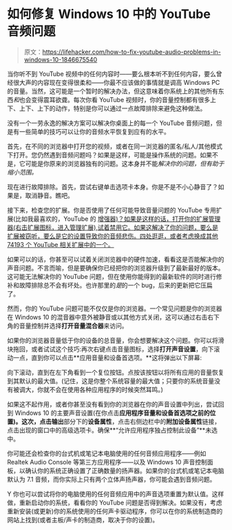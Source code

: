 # 如何修复 Windows 10 中的 YouTube 音频问题

> 原文：<https://lifehacker.com/how-to-fix-youtube-audio-problems-in-windows-10-1846675540>

当你听不到 YouTube 视频中的任何内容时——要么根本听不到任何内容，要么曾经很大声的内容现在变得很柔和——你最不应该做的事情就是调高 Windows PC 的音量。当然，这可能是一个暂时的解决办法，但这意味着你系统上的其他所有东西*和*也会变得震耳欲聋。每次你看 YouTube 视频时，你的音量控制都有很多上下、上下、上下的动作，特别是你可以通过一点故障排除来避免这种做法。



没有一个一劳永逸的解决方案可以解决你桌面上的每一个 YouTube 音频问题，但是有一些简单的技巧可以让你的音频水平恢复到应有的水平。

首先，在不同的浏览器中打开您的视频，或者在同一浏览器的匿名/私人/其他模式下打开。您仍然遇到音频问题吗？如果是这样，可能是操作系统的问题。如果不是，它可能是你原来的浏览器独有的问题。这本身并不能*解决你的问题，但有助于缩小范围。*

现在进行故障排除。首先，尝试右键单击选项卡本身。你是不是不小心静音了？如果是，取消静音。瞧吧。

接下来，检查您的扩展。你是否使用了任何可能导致音量问题的 YouTube 专用扩展(比如我最喜欢的，YouTube 的 [增强器)？如果是这样的话，打开你的扩展管理器(右击扩展图标，进入管理扩展),试着禁用它。如果这解决了你的问题，要么是扩展被窃听，要么是它的设置导致你的音频悲伤。四处逛逛，或者考虑换成其他 74193 个 YouTube 相关扩展中的一个。](https://chrome.google.com/webstore/detail/enhancer-for-youtube/ponfpcnoihfmfllpaingbgckeeldkhle?hl=en-US)

如果可以的话，你甚至可以试着关闭浏览器中的硬件加速，看看这是否能解决你的声音问题。不言而喻，但是要确保你已经把你的浏览器升级到了最新最好的版本。这可能无法解决你的 YouTube 问题，但在使用你能得到的最新软件的同时进行修补和故障排除总不会有坏处。也许那里的*是*的一个 bug，后来的更新把它压扁了。

然而，你的 YouTube 问题可能不仅仅是你的浏览器。一个常见问题是你的浏览器在 Windows 10 的混音器中意外被静音或以其他方式关闭，这可以通过右击右下角的音量控制并选择**打开音量混合器**来访问。

如果你的浏览器音量低于你的设备的总音量，你会想要解决这个问题。你可以将滑块拖回，或者试试这个技巧:再次右键点击音量图标，选择**打开声音设置**，向下滚动一点，直到你可以点击**应用音量和设备首选项。**这将弹出以下屏幕:

向下滚动，直到在左下角看到一个复位按钮。点按该按钮以将所有应用的音量恢复到其默认的最大值。(记住，这是你整个系统容量的最大值；只要你的系统音量没有被调大，你就不会在使用各种应用程序的时候突然耳鸣。)

如果这不起作用，或者你甚至没有看到你的浏览器在你的声音设置中列出，尝试回到 Windows 10 的主要声音设置(在你点击**应用程序音量和设备首选项之前的位置)。**这次，点击**输出**部分下的**设备属性**，点击右侧边栏中的**附加设备属性**链接，点击出现的窗口中的高级选项卡。确保**“允许应用程序独占控制此设备”**未选中。

你可能还会检查你的台式机或笔记本电脑使用的任何音频应用程序——例如 Realtek Audio Console 等第三方应用程序——以及 Windows 10 声音控制面板，以确认你的系统正确设置了正确数量的扬声器。如果你的台式机或笔记本电脑默认为 7.1 音频，而你实际上只有两个立体声扬声器，你可能会遇到音频问题。

Y 你也可以尝试将你的电脑使用的任何音频应用中的声音选项重置为默认值。这样做，重新启动你的系统，看看你的 YouTube 问题是否得到解决。如果没有，考虑重新安装(或更新)你的系统使用的任何声卡驱动程序，你可以在你的系统制造商的网站上找到(或者主板/声卡的制造商，取决于你的设置)。